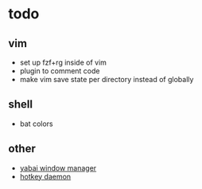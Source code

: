 # todo

## vim

- set up fzf+rg inside of vim
- plugin to comment code
- make vim save state per directory instead of globally

## shell

- bat colors

## other

- [yabai window manager](https://github.com/koekeishiya/yabai)
- [hotkey daemon](https://github.com/koekeishiya/skhd)
